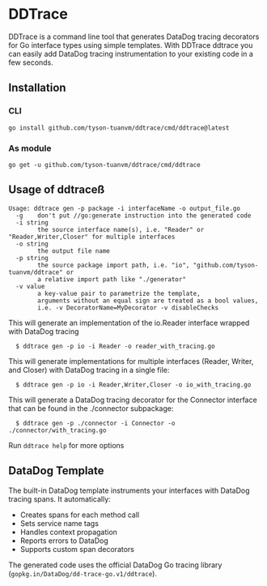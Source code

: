 # DDTrace
DDTrace is a command line tool that generates DataDog tracing decorators for Go interface types using simple templates.
With DDTrace ddtrace you can easily add DataDog tracing instrumentation to your existing code in a few seconds.

## Installation
### CLI
```
go install github.com/tyson-tuanvm/ddtrace/cmd/ddtrace@latest
```
### As module
```
go get -u github.com/tyson-tuanvm/ddtrace/cmd/ddtrace
```

## Usage of ddtraceß

```
Usage: ddtrace gen -p package -i interfaceName -o output_file.go
  -g	don't put //go:generate instruction into the generated code
  -i string
    	the source interface name(s), i.e. "Reader" or "Reader,Writer,Closer" for multiple interfaces
  -o string
    	the output file name
  -p string
    	the source package import path, i.e. "io", "github.com/tyson-tuanvm/ddtrace" or
    	a relative import path like "./generator"
  -v value
    	a key-value pair to parametrize the template,
    	arguments without an equal sign are treated as a bool values,
    	i.e. -v DecoratorName=MyDecorator -v disableChecks
```

This will generate an implementation of the io.Reader interface wrapped with DataDog tracing

```
  $ ddtrace gen -p io -i Reader -o reader_with_tracing.go
```

This will generate implementations for multiple interfaces (Reader, Writer, and Closer) with DataDog tracing in a single file:

```
  $ ddtrace gen -p io -i Reader,Writer,Closer -o io_with_tracing.go
```

This will generate a DataDog tracing decorator for the Connector interface that can be found in the ./connector subpackage:

```
  $ ddtrace gen -p ./connector -i Connector -o ./connector/with_tracing.go
```

Run `ddtrace help` for more options

## DataDog Template

The built-in DataDog template instruments your interfaces with DataDog tracing spans. It automatically:

- Creates spans for each method call
- Sets service name tags
- Handles context propagation
- Reports errors to DataDog
- Supports custom span decorators

The generated code uses the official DataDog Go tracing library (`gopkg.in/DataDog/dd-trace-go.v1/ddtrace`).

